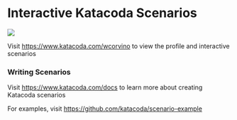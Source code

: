 # Interactive Katacoda Scenarios

[![](http://shields.katacoda.com/katacoda/wcorvino/count.svg)](https://www.katacoda.com/wcorvino "Get your profile on Katacoda.com")

Visit https://www.katacoda.com/wcorvino to view the profile and interactive scenarios

### Writing Scenarios
Visit https://www.katacoda.com/docs to learn more about creating Katacoda scenarios

For examples, visit https://github.com/katacoda/scenario-example
